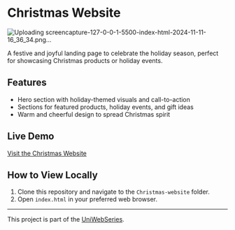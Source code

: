 # Christmas Website

![Uploading screencapture-127-0-0-1-5500-index-html-2024-11-11-16_36_34.png…]()

A festive and joyful landing page to celebrate the holiday season, perfect for showcasing Christmas products or holiday events.

## Features
- Hero section with holiday-themed visuals and call-to-action
- Sections for featured products, holiday events, and gift ideas
- Warm and cheerful design to spread Christmas spirit

## Live Demo
[Visit the Christmas Website](https://yourwebsite.com)

## How to View Locally
1. Clone this repository and navigate to the `Christmas-website` folder.
2. Open `index.html` in your preferred web browser.

---

This project is part of the [UniWebSeries](https://github.com/Tyron-Barnard/UniWebSeries).
